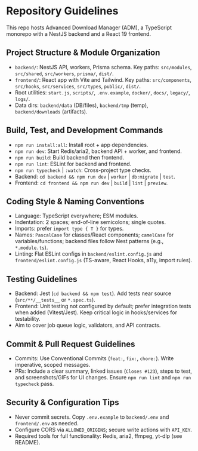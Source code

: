 # Repository Guidelines

This repo hosts Advanced Download Manager (ADM), a TypeScript monorepo with a NestJS backend and a React 19 frontend.

## Project Structure & Module Organization

- `backend/`: NestJS API, workers, Prisma schema. Key paths: `src/modules`, `src/shared`, `src/workers`, `prisma/`, `dist/`.
- `frontend/`: React app with Vite and Tailwind. Key paths: `src/components`, `src/hooks`, `src/services`, `src/types`, `public/`, `dist/`.
- Root utilities: `start.js`, `scripts/`, `.env.example`, `docker/`, `docs/`, `legacy/`, `logs/`.
- Data dirs: `backend/data` (DB/files), `backend/tmp` (temp), `backend/downloads` (artifacts).

## Build, Test, and Development Commands

- `npm run install:all`: Install root + app dependencies.
- `npm run dev`: Start Redis/aria2, backend API + worker, and frontend.
- `npm run build`: Build backend then frontend.
- `npm run lint`: ESLint for backend and frontend.
- `npm run typecheck` | `:watch`: Cross-project type checks.
- Backend: `cd backend && npm run dev` | `worker` | `db:migrate` | `test`.
- Frontend: `cd frontend && npm run dev` | `build` | `lint` | `preview`.

## Coding Style & Naming Conventions

- Language: TypeScript everywhere; ESM modules.
- Indentation: 2 spaces; end-of-line semicolons; single quotes.
- Imports: prefer `import type { T }` for types.
- Names: `PascalCase` for classes/React components; `camelCase` for variables/functions; backend files follow Nest patterns (e.g., `*.module.ts`).
- Linting: Flat ESLint configs in `backend/eslint.config.js` and `frontend/eslint.config.js` (TS-aware, React Hooks, a11y, import rules).

## Testing Guidelines

- Backend: Jest (`cd backend && npm test`). Add tests near source (`src/**/__tests__` or `*.spec.ts`).
- Frontend: Unit testing not configured by default; prefer integration tests when added (Vitest/Jest). Keep critical logic in hooks/services for testability.
- Aim to cover job queue logic, validators, and API contracts.

## Commit & Pull Request Guidelines

- Commits: Use Conventional Commits (`feat:`, `fix:`, `chore:`). Write imperative, scoped messages.
- PRs: Include a clear summary, linked issues (`Closes #123`), steps to test, and screenshots/GIFs for UI changes. Ensure `npm run lint` and `npm run typecheck` pass.

## Security & Configuration Tips

- Never commit secrets. Copy `.env.example` to `backend/.env` and `frontend/.env` as needed.
- Configure CORS via `ALLOWED_ORIGINS`; secure write actions with `API_KEY`.
- Required tools for full functionality: Redis, aria2, ffmpeg, yt-dlp (see README).

